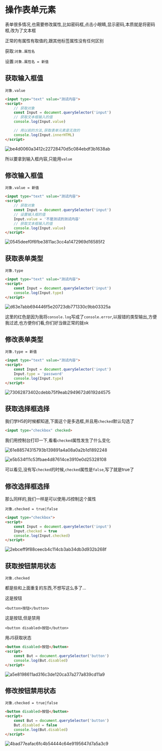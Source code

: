 # 操作表单元素

表单很多情况,也需要修改属性,比如密码框,点击小眼睛,显示密码,本质就是将密码框,改为了文本框

正常的有属性有取值的,跟其他标签属性没有任何区别

获取:`对象.属性名`

设置:`对象.属性名 = 新值`

## 获取输入框值

`对象.value`

```html
<input type="text" value="测试内容">
<script>
    // 获取对象
    const Input = document.querySelector('input')
    // 获取文本框输入的值
    console.log(Input.value)

    // 用以前的方法,获取表单元素是无效的
    console.log(Input.innerHTML)
</script>
```

![be4d0060a3412c22728470d5c084ebdf3b1638ab](Assets/be4d0060a3412c22728470d5c084ebdf3b1638ab.png)

所以要拿到输入框内容,只能用`value`

## 修改输入框值

`对象.value = 新值`

```html
<input type="text" value="测试内容">
<script>
    // 获取对象
    const Input = document.querySelector('input')
    // 设置输入框的值
    Input.value = '不是测试的测试内容'
    // 获取文本框输入的值
    console.log(Input.value)
</script>
```

![0545deef0f6fbe3811ac3cc4a1472969d16585f2](Assets/0545deef0f6fbe3811ac3cc4a1472969d16585f2.png)

## 获取表单类型

`对象.type`

```html
<input type="text" value="测试内容">
<script>
    const Input = document.querySelector('input')
    console.log(Input.type)
</script>
```

![d63e7abb694446f5e20723db771330c9bb03325a](Assets/d63e7abb694446f5e20723db771330c9bb03325a.png)

这里的红色是因为我将`console.log`写成了`console.error`,以报错的类型输出,方便我过滤,也方便你们看,你们好当做正常的就ok

## 修改表单类型

`对象.type = 新值`

```html
<input type="text" value="测试内容">
<script>
    const Input = document.querySelector('input')
    Input.type = 'password'
    console.log(Input.type)
</script>
```

![73062873402cdebb75f9eab2949672d6192d4575](Assets/73062873402cdebb75f9eab2949672d6192d4575.png)

## 获取选择框选择

我们学H5的时候都知道,下面这个是多选框,并且用`checked`默认勾选了

```html
<input type="checkbox" checked>
```

我们用控制台打印一下,看看`checked`属性发生了什么变化

![61e88574315793b139891a4a08a0a2b1d1892248](Assets/61e88574315793b139891a4a08a0a2b1d1892248.png)

![e5b534f11c53fbae4d87614ce3910e0d25328108](Assets/e5b534f11c53fbae4d87614ce3910e0d25328108.png)

可以看见,没有写`checked`的时候,`checked`属性是`false`,写了就是true了

## 修改选择框选择

那么同样的,我们一样是可以使用JS控制这个属性

`对象.checked = true|false`

```html
<input type="checkbox">
<script>
    const Input = document.querySelector('input')
    Input.checked = true
    console.log(Input.checked)
</script>
```

![2ebceff9f88ceecb4c114cb3ab34db3d932b268f](Assets/2ebceff9f88ceecb4c114cb3ab34db3d932b268f.png)

## 获取按钮禁用状态

`对象.checked`

都是些和上面重复的东西,不想写这么多了...

这是按钮

`<button>按钮</button>`

这是按钮,但是禁用

`<button disabled>按钮</button>`

用JS获取状态

```html
<button disabled>按钮</button>
<script>
    const But = document.querySelector('button')
    console.log(But.disabled)
</script>
```

![a5e8198611ad316c3de120ca37a277a839cd11a9](Assets/a5e8198611ad316c3de120ca37a277a839cd11a9.png)

## 修改按钮禁用状态

`对象.checked = true|false`

```html
<button disabled>按钮</button>
<script>
    const But = document.querySelector('button')
    But.disabled = false
    console.log(But.disabled)
</script>
```

![4bad77eafac6fc4b54444c64e9195647d7a5a3c9](Assets/4bad77eafac6fc4b54444c64e9195647d7a5a3c9.png)
